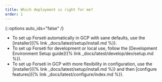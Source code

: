 ```yaml
---
title: Which deployment is right for me?
order: 1
---
```

{::options auto_ids="false" /}

* To set up Forseti automatically in GCP with sane defaults, use the 
[installer]({% link _docs/latest/setup/install.md %}).
* To set up Forseti for development or local use, follow the
[Development Environment Setup guide]({% link _docs/latest/develop/dev/setup.md %}).
* To set up Forseti in GCP with more flexibility in configuration, use the 
[installer]({% link _docs/latest/setup/install.md %}) and then
[configure features]({% link _docs/latest/configure/index.md %}).
